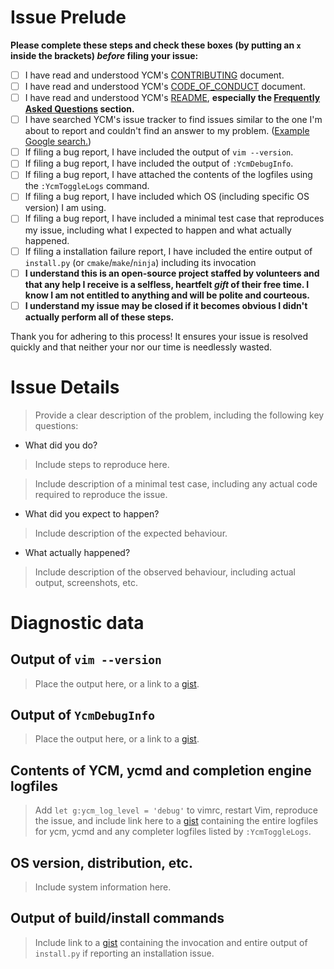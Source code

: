 # Issue Prelude

**Please complete these steps and check these boxes (by putting an `x` inside
the brackets) _before_ filing your issue:**

- [ ] I have read and understood YCM's [CONTRIBUTING][cont] document.
- [ ] I have read and understood YCM's [CODE_OF_CONDUCT][code] document.
- [ ] I have read and understood YCM's [README][readme], **especially the
  [Frequently Asked Questions][faq] section.**
- [ ] I have searched YCM's issue tracker to find issues similar to the one I'm
  about to report and couldn't find an answer to my problem. ([Example Google
  search.][search])
- [ ] If filing a bug report, I have included the output of `vim --version`.
- [ ] If filing a bug report, I have included the output of `:YcmDebugInfo`.
- [ ] If filing a bug report, I have attached the contents of the logfiles using
  the `:YcmToggleLogs` command.
- [ ] If filing a bug report, I have included which OS (including specific OS
  version) I am using.
- [ ] If filing a bug report, I have included a minimal test case that reproduces
  my issue, including what I expected to happen and what actually happened.
- [ ] If filing a installation failure report, I have included the entire output
  of `install.py` (or `cmake`/`make`/`ninja`) including its invocation
- [ ] **I understand this is an open-source project staffed by volunteers and
  that any help I receive is a selfless, heartfelt _gift_ of their free time. I
  know I am not entitled to anything and will be polite and courteous.**
- [ ] **I understand my issue may be closed if it becomes obvious I didn't
  actually perform all of these steps.**

Thank you for adhering to this process! It ensures your issue is resolved
quickly and that neither your nor our time is needlessly wasted.

# Issue Details

> Provide a clear description of the problem, including the following key
> questions:

* What did you do?

> Include steps to reproduce here.

> Include description of a minimal test case, including any actual code required
> to reproduce the issue.

* What did you expect to happen?

> Include description of the expected behaviour.

* What actually happened?

> Include description of the observed behaviour, including actual output,
> screenshots, etc.

# Diagnostic data

## Output of `vim --version`

> Place the output here, or a link to a [gist][].

## Output of `YcmDebugInfo`

> Place the output here, or a link to a [gist][].

## Contents of YCM, ycmd and completion engine logfiles

> Add `let g:ycm_log_level = 'debug'` to vimrc, restart Vim, reproduce the
> issue, and include link here to a [gist][] containing the entire logfiles for
> ycm, ycmd and any completer logfiles listed by `:YcmToggleLogs`.

## OS version, distribution, etc.

> Include system information here.

## Output of build/install commands

> Include link to a [gist][] containing the invocation and entire output of
> `install.py` if reporting an installation issue.

[cont]: https://github.com/Valloric/YouCompleteMe/blob/master/CONTRIBUTING.md
[code]: https://github.com/Valloric/YouCompleteMe/blob/master/CODE_OF_CONDUCT.md
[readme]: https://github.com/Valloric/YouCompleteMe/blob/master/README.md
[faq]: https://github.com/Valloric/YouCompleteMe/blob/master/README.md#faq
[search]: https://www.google.com/search?q=site%3Ahttps%3A%2F%2Fgithub.com%2FValloric%2FYouCompleteMe%2Fissues%20python%20mac
[gist]: https://gist.github.com/
